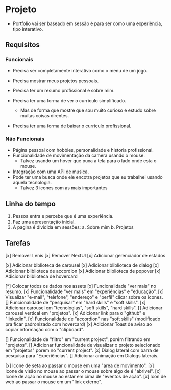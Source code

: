 # Projeto

* Portfolio vai ser baseado em sessão é para ser como uma experiência, tipo interativo.

## Requisitos

### Funcionais
* Precisa ser completamente interativo como o menu de um jogo.

* Precisa mostrar meus projetos pessoais.
* Precisa ter um resumo profissional e sobre mim.
* Precisa ter uma forma de ver o curriculo simplificado.
  * Mas de forma que mostre que sou muito curioso e 
    estudo sobre muitas coisas direntes.
* Precisa ter uma forma de baixar o curriculo profissional.

### Não Funcionais
* Página pessoal com hobbies, personalidade e historia profissional.
* Funcionalidade de movimentação da camera usando o mouse.
  - Talvez usando um hover que puxa a tela para o lado onde esta o mouse.
* Integração com uma API de musica.
* Pode ter uma busca onde ele encotra projetos que eu trabalhei usando aquela tecnologia.
  - Talvez 3 icones com as mais importantes

## Linha do tempo

1. Pessoa entra e percebe que é uma experiência.
2. Faz uma apresentação inicial.
3. A pagina é dividida em sessões:
  a. Sobre mim
  b. Projetos


## Tarefas

[x] Remover Lenis
[x] Remover NextUI
[x] Adicionar gerenciador de estados

[x] Adicionar biblioteca de carousel
[x] Adicionar bliblioteca de dialog
[x] Adicionar bliblioteca de accordion
[x] Adicionar bliblioteca de popover
[x] Adicionar bliblioteca de hovercard

[*] Colocar todos os dados nos assets
[x] Funcionalidade "ver mais" no resumo.
[x] Funcionalidade "ver mais" em "experiências" e "educação".
[x] Visualizar "e-mail", "telefone", "endereço" e "perfil" clicar sobre os icones.
[] Funcionalidade de "pesquisar" em "hard skills" e "soft skills".
[x] Adicionar carousel em "tecnologias", "soft skills", "hard skills".
[] Adicionar carousel vertical em "projetos".
[x] Adicionar link para o "github" e "linkedin".
[x] Funcionalidade de "accordion" nas "soft skills" (modificado pra ficar padronizado com hovercard)
[x] Adicionar Toast de aviso ao copiar informação com o "clipboard".

[] Funcionalidade de "filtro" em "current project", porém filtrando em "projetos".
[] Adicionar funcionalidade de visualizar o projeto selecionado em "projetos" porem no "current project".
[x] Dialog lateral com barra de pesquisa para "Experiências".
[] Adicionar animação em Dialogs laterais.

[x] Icone de seta ao passar o mouse em uma "area de movimento".
[x] Icone de visão no mouse ao passar o mouse sobre algo de é "abrivel".
[x] Icone de ação no mouse ao estar em cima de "eventos de ação".
[x] Icon de web ao passar o mouse em um "link externo".
